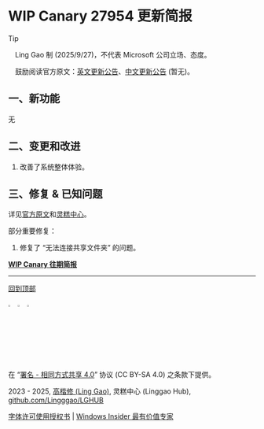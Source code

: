 <SPAN ID = 'HEAD'/>

# WIP Canary 27954 更新简报

> [!TIP]
>
> &emsp;Ling Gao 制 (2025/9/27)，不代表 Microsoft 公司立场、态度。
>
> &emsp;鼓励阅读官方原文：[英文更新公告](https://blogs.windows.com/windows-insider/2025/09/25/announcing-windows-11-insider-preview-build-27954-canary-channel)、[中文更新公告]() (暂无)。

## 一、新功能

无

## 二、变更和改进

1. 改善了系统整体体验。

## 三、修复 & 已知问题

详见[官方原文](https://blogs.windows.com/windows-insider/2025/09/25/announcing-windows-11-insider-preview-build-27954-canary-channel)和[灵糕中心](https://github.com/Lingggao/LGHUB)。

部分重要修复：

1. 修复了 “无法连接共享文件夹” 的问题。

[**WIP Canary 往期简报**](Documents/Canary_Previous)

---

[回到顶部](#HEAD)

<img src="https://mirrors.creativecommons.org/presskit/icons/cc.xlarge.png" width = "3%" /> <img src="https://mirrors.creativecommons.org/presskit/icons/by.xlarge.png" width = "3%" /> <img src="https://mirrors.creativecommons.org/presskit/icons/sa.xlarge.png" width = "3%" />

在 “[署名 - 相同方式共享 4.0](https://creativecommons.org/licenses/by-sa/4.0/legalcode.zh-Hans)” 协议 (CC BY-SA 4.0) 之条款下提供。

2023 - 2025, [高楷修 (Ling Gao)](https://github.com/Lingggao), 灵糕中心 (Linggao Hub), [github.com/Lingggao/LGHUB](https://github.com/Lingggao/LGHUB)

[字体许可使用授权书](https://github.com/Lingggao/LGHUB/blob/main/Images/%E5%AD%97%E4%BD%93%E8%AE%B8%E5%8F%AF%E4%BD%BF%E7%94%A8%E6%8E%88%E6%9D%83%E4%B9%A6.png?raw=true) | [Windows Insider 最有价值专家](https://github.com/Lingggao/LGHUB/blob/main/Images/Windows%20Insider%20MVP.png?raw=true)